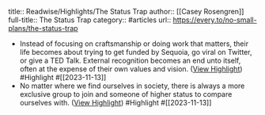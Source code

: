 title:: Readwise/Highlights/The Status Trap
author:: [[Casey Rosengren]]
full-title:: The Status Trap
category:: #articles
url:: https://every.to/no-small-plans/the-status-trap

- Instead of focusing on craftsmanship or doing work that matters, their life becomes about trying to get funded by Sequoia, go viral on Twitter, or give a TED Talk. External recognition becomes an end unto itself, often at the expense of their own values and vision. ([View Highlight](https://read.readwise.io/read/01hf3841ezez0n75et36caemmz)) #Highlight #[[2023-11-13]]
- No matter where we find ourselves in society, there is always a more exclusive group to join and someone of higher status to compare ourselves with. ([View Highlight](https://read.readwise.io/read/01hf384b4attb3cy2egpnn3ypd)) #Highlight #[[2023-11-13]]